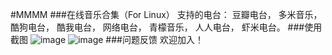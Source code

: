 #MMMM
###在线音乐合集（For Linux）
支持的电台：
豆瓣电台，
多米音乐，
酷狗电台，
酷我电台，
网络电台，
青檬音乐，
人人电台，
虾米电台。
###使用截图
![image](https://cloud.githubusercontent.com/assets/3284931/10240984/5577681a-6915-11e5-9a64-02e448f3d059.png)
![image](https://cloud.githubusercontent.com/assets/3284931/10240996/840c8b60-6915-11e5-90e8-36fc526ec4a2.png)
###问题反馈
欢迎加入！
